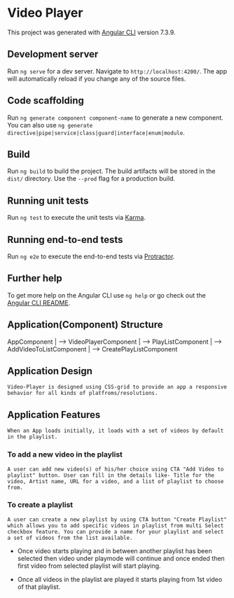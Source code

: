 # Video Player

This project was generated with [Angular CLI](https://github.com/angular/angular-cli) version 7.3.9.

## Development server

Run `ng serve` for a dev server. Navigate to `http://localhost:4200/`. The app will automatically reload if you change any of the source files.

## Code scaffolding

Run `ng generate component component-name` to generate a new component. You can also use `ng generate directive|pipe|service|class|guard|interface|enum|module`.

## Build

Run `ng build` to build the project. The build artifacts will be stored in the `dist/` directory. Use the `--prod` flag for a production build.

## Running unit tests

Run `ng test` to execute the unit tests via [Karma](https://karma-runner.github.io).

## Running end-to-end tests

Run `ng e2e` to execute the end-to-end tests via [Protractor](http://www.protractortest.org/).

## Further help

To get more help on the Angular CLI use `ng help` or go check out the [Angular CLI README](https://github.com/angular/angular-cli/blob/master/README.md).

## Application(Component) Structure
AppComponent
|
 --> VideoPlayerComponent
     |
      --> PlayListComponent
          |
           --> AddVideoToListComponent
               |
                --> CreatePlayListComponent

## Application Design
    Video-Player is designed using CSS-grid to provide an app a responsive behavior for all kinds of platfroms/resolutions.

## Application Features
    When an App loads initially, it loads with a set of videos by default in the playlist. 

### To add a new video in the playlist
    A user can add new video(s) of his/her choice using CTA "Add Video to playlist" button. User can fill in the details like- Title for the video, Artist name, URL for a video, and a list of playlist to choose from.
### To create a playlist
    A user can create a new playlist by using CTA button "Create Playlist" which allows you to add specific videos in playlist from multi Select checkbox feature. You can provide a name for your playlist and select a set of videos from the list available.

*  Once video starts playing and in between another playlist has been selected then video under playmode will continue and once      ended then first video from selected playlist will start playing.

*  Once all videos in the playlist are played it starts playing from 1st video of that playlist.